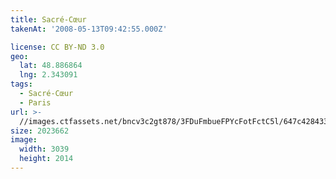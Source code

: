```yaml
---
title: Sacré-Cœur
takenAt: '2008-05-13T09:42:55.000Z'

license: CC BY-ND 3.0
geo:
  lat: 48.886864
  lng: 2.343091
tags:
  - Sacré-Cœur
  - Paris
url: >-
  //images.ctfassets.net/bncv3c2gt878/3FDuFmbueFPYcFotFctC5l/647c42843316248ecfb7c6fad37d583f/sacr-cur_4343889654_o
size: 2023662
image:
  width: 3039
  height: 2014
---
```

